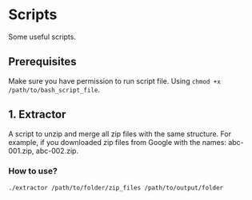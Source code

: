 # Scripts
Some useful scripts.

## Prerequisites
Make sure you have permission to run script file. Using `chmod +x /path/to/bash_script_file`.

## 1. Extractor
A script to unzip and merge all zip files with the same structure. For example, if you downloaded zip files from Google with the names: abc-001.zip, abc-002.zip.

### How to use?

```./extractor /path/to/folder/zip_files /path/to/output/folder```
